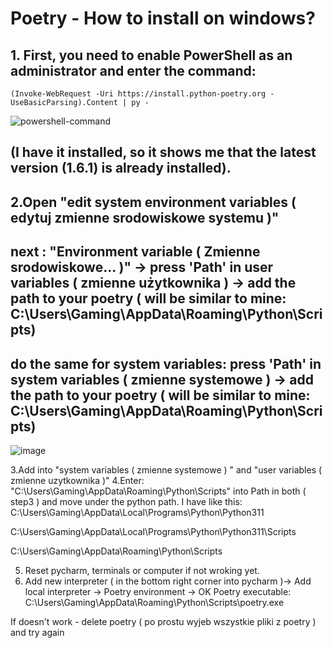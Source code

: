 # Poetry - How to install on windows?

## 1. First, you need to enable PowerShell as an administrator and enter the command:


```
(Invoke-WebRequest -Uri https://install.python-poetry.org -UseBasicParsing).Content | py -
```
![powershell-command](https://github.com/piotek8/Langchain_Ask_App_update/assets/82182989/02ebf31b-dbed-424e-8798-acf07c299fb0)
## (I have it installed, so it shows me that the latest version (1.6.1) is already installed).

## 2.Open "edit system environment variables ( edytuj zmienne srodowiskowe systemu )"
## next :  "Environment variable ( Zmienne srodowiskowe... )" -> press 'Path' in user variables ( zmienne użytkownika ) ->  add the path to your poetry ( will be similar to mine: C:\Users\Gaming\AppData\Roaming\Python\Scripts)
## do the same for system variables: press 'Path' in system variables ( zmienne systemowe ) -> add the path to your poetry ( will be similar to mine: C:\Users\Gaming\AppData\Roaming\Python\Scripts)

![image](https://github.com/piotek8/Langchain_Ask_App_update/assets/82182989/2699d092-4a45-42c6-8500-3584ec532cbc)

3.Add into "system variables ( zmienne systemowe ) " and "user variables ( zmienne uzytkownika )"
4.Enter:
"C:\Users\Gaming\AppData\Roaming\Python\Scripts"
into Path in both ( step3 ) and move under the python path. I have like this:
C:\Users\Gaming\AppData\Local\Programs\Python\Python311

C:\Users\Gaming\AppData\Local\Programs\Python\Python311\Scripts

C:\Users\Gaming\AppData\Roaming\Python\Scripts

5. Reset pycharm, terminals or computer if not wroking yet.
6. Add new interpreter ( in the bottom right corner into pycharm )-> Add local interpreter -> Poetry environment -> OK
Poetry executable:
C:\Users\Gaming\AppData\Roaming\Python\Scripts\poetry.exe

If doesn't work - delete poetry ( po prostu wyjeb wszystkie pliki z poetry ) and try again
